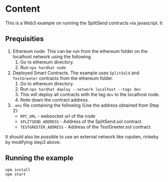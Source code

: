 # Content

This is a Web3 example on running the SplitSend contracts via javascript. It

## Prequisities

1. Ethereum node. This can be run from the ethereum folder on the localhost network using the following
   1. Go to ethereum directory.
   2. Run `npx hardhat node`
2. Deployed Smart Contracts. The example uses `SplitSold` and `TestGreeter` contracts from the ethereum folder.
   1. Go to ethereum directory.
   2. Run `npx hardhat deploy --network localhost --tags dev`
   3. This will deploy all contracts with the tag `dev` to the localhost node.
   4. Note down the contract address.
3. `.env` file containing the following (Use the address obtained from Step 2):
   - `RPC_URL` - websocket url of the node
   - `SPLITSEND_ADDRESS` - Address of the SplitSend.sol contract.
   - `TESTGREETER_ADDRESS` - Address of the TestGreeter.sol contract.

It should also be possible to use an external network like ropsten, rinkeby by modifying step3 above.

## Running the example

```shell
npm install
npm start
```
